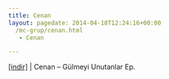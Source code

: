 ```yaml
---
title: Cenan
layout: pagedate: 2014-04-18T12:24:16+00:00
  /mc-grup/cenan.html
   - Cenan

---
```

<a href="https://cloud.mail.ru/public/f4dad42e5d30/Cenan%20-%20G%C3%BClmeyi%20Unutanlar%20E.P" target="_blank">[indir]</a> | Cenan &#8211; Gülmeyi Unutanlar Ep.
